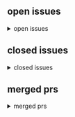 <h2>open issues</h2>
<details>
<summary>open issues</summary>
<table>
<tr><td><b><a href="md/2023-11-23.54.issue.open.md" title="wer ist milan hauth?&#10;&#10;autobiografie, lebenserfahrung, meine vergangenheit&#10;welche level vom leben hab ich schon durchgespielt&#10;&#10;https://www.tz.de/muenchen/stadt/angeklagter-will-scheiterhaufen-sterben-t&#10;">Als Strafe fordere ich meine öffentliche Verbrennung auf dem Scheiterhaufen, in der Tradition der Heiligen Inquisition</a></b><br>#54 opened on 2023-11-23 14:45 by milahu</td></tr>
<tr><td><b><a href="md/2023-07-14.52.issue.open.md" title="The Neo-Amish Movement: How To Preserve Tradition in a Technological World&#10;&#10;https://news.gab.com/2023/07/the-neo-amish-movement-how-to-preserve-tradition-in-a-technological-world/&#10;&#10;JULY 13, 2023&#10;&#10;Our &#10;">amish people, dorfkultur, vorindustrie, handarbeit, arbeitstiere</a></b><br>#52 opened on 2023-07-14 17:54 by milahu</td></tr>
<tr><td><b><a href="md/2023-06-23.51.issue.open.md" title="TechLead auf youtube beschreibt ganz gut die aktuelle lage:&#10;&#10;  The Age of Making Money is Over. The middle-class is done.&#10;  https://www.youtube.com/watch?v=rJJBnmDkEwI&#10;&#10;wir sehen eine immer größere &#10;">weltuntergang. keiner hat lust auf weltverbesserung</a></b><br>#51 opened on 2023-06-23 08:10 by milahu &#x1f4ac; 1</td></tr>
<tr><td><b><a href="md/2023-01-03.50.issue.open.md" title="  when an English version of this book would be ready&#10;&#10;the honest answer is &quot;probably never&quot;&#10;because this is a one-man-project&#10;and honetly, im bored to death even thinking about my project ^^&#10;i guess &#10;">english version, english translation</a></b><br>#50 opened on 2023-01-03 17:40 by milahu</td></tr>
<tr><td><b><a href="md/2022-11-12.49.issue.open.md" title="500 blatt papier bei edeka, netto, penny&#10;&#10;makrotrend&#10;https://geizhals.de/kopierpapier-a4-weiss-verschiedene-hersteller-a1472613.html&#10;&#10;https://github.com/milahu/alchi/blob/master/src/images/inflation/&#10;">inflation - preis für papier</a></b><br>#49 opened on 2022-11-12 10:51 by milahu</td></tr>
<tr><td><b><a href="md/2022-11-04.48.issue.open.md" title="my book should be an inplace-editable document like dokieli&#10;which can be shared over peer-to-peer networking (wifi, bluetooth)&#10;&#10;editing should be inplace = zero barriers:&#10;no need to create an account &#10;">inplace-editing, decentral, nocloud, dapp, p2p, crdt, collaboration, local-first, offline-first</a></b><br>#48 opened on 2022-11-04 10:20 by milahu</td></tr>
<tr><td><b><a href="md/2022-11-01.47.issue.open.md" title="similar to https://github.com/bmuyl/theFuckingManual (rendered)&#10;&#10;see also&#10;https://github.com/manubot/manubot&#10;https://github.com/manubot/rootstock&#10;https://github.com/greenelab/meta-review&#10;&#10;hypothesis s&#10;">better screen version</a></b><br>#47 opened on 2022-11-01 09:45 by milahu</td></tr>
<tr><td><b><a href="md/2022-10-21.46.issue.open.md" title="fight club (1999): was willst du noch machen bevor du stirbst?&#10;soundtrack: The Dust Brothers - This is your life&#10;interview: Joe Rogan - Chuck Palahniuk on the Impact of Fight Club&#10;&#10;fight club&#10;&#10;fight c&#10;">filme, szenen, serien, episoden</a></b><br>#46 opened on 2022-10-21 21:02 by milahu</td></tr>
<tr><td><b><a href="md/2022-10-18.45.issue.open.md" title="teil von #32 aber verdient eine eigene kategorie, weil zeitlos&#10;&#10;https://norberthaering.de/propaganda-zensur/africa-search-common-ground/&#10;&#10;2022-10-17&#10;&#10;Wie die EU in Afrika Überwachung und Meinungsmani&#10;">psychokrieg, propaganda, lügen, religion</a></b><br>#45 opened on 2022-10-18 06:00 by milahu &#x1f4ac; 1</td></tr>
<tr><td><b><a href="md/2022-10-07.44.issue.open.md" title="ein motiv in kunst&#10;&#10;ausbruch aus armut&#10;ausbruch aus passivität&#10;&#10;beispiele ...&#10;&#10;titanic: unterschicht ist gefangen unter deck, held bricht aus&#10;https://tvtropes.org/pmwiki/pmwiki.php/Main/KillThePoor&#10;">die ausbrecher</a></b><br>#44 opened on 2022-10-07 20:39 by milahu</td></tr>
<tr><td><b><a href="md/2022-10-07.43.issue.open.md" title="der titel erinnert an den kontrast&#10;&#10;physiker -- psychiker&#10;paradies auf erden -- paradies im kopf&#10;&#10;im buch sind die physiker in einem psycho-knast (psychiatrie) ...&#10;vielleicht weil sie &quot;unbequeme physi&#10;">buch: Die Physiker. von Friedrich Dürrenmatt</a></b><br>#43 opened on 2022-10-07 20:09 by milahu</td></tr>
<tr><td><b><a href="md/2022-10-07.42.issue.open.md" title="https://www.amazon.de/Irre-behandeln-Falschen-Normalen-Seelenkunde/dp/3579068792&#10;&#10;titel klingt gut (kranke mehrheit ...)&#10;inhalt ist vermutlich weichgespülte scheisse&#10;&#10;vielleicht mal paar stunden rein&#10;">buch: Irre - Wir behandeln die Falschen: Unser Problem sind die Normalen</a></b><br>#42 opened on 2022-10-07 19:40 by milahu</td></tr>
<tr><td><b><a href="md/2022-10-03.41.issue.open.md" title="src/images/alchi.pallas-pattern.roundlines.svg&#10;&#10;manche viewer rendern die grafik richtig: chrome, firefox&#10;&#10;andere viewer renern die grafik falsch: inkscape, boxy svg editor&#10;&#10;idealer weise sollten alle&#10;">rendering-fehler in der grafik alchi.pallas-pattern.roundlines.svg</a></b><br>#41 opened on 2022-10-03 07:44 by milahu</td></tr>
<tr><td><b><a href="md/2022-10-01.39.issue.open.md" title="startseite = https://github.com/milahu/alchi&#10;&#10;milahu commented at 2022-10-07 19:44:&#10;&#10;die wichtigsten parts sind&#10;&#10;1.  https://milahu.github.io/alchi/src/whoaremyfriends/wersindmeinefreunde.html&#10;2.  htt&#10;">startseite ist verwirrend</a></b><br>#39 opened on 2022-10-01 15:17 by milahu &#x1f4ac; 1</td></tr>
<tr><td><b><a href="md/2022-09-10.38.issue.open.md" title="guten morgen ihr luschen&#10;&#10;scheisse dass mir immer noch keiner hilft&#10;scheisse dass ich das hier immer noch alleine machen muss&#10;&#10;scheisse dass ich immer noch keine mitarbeiter gefunden habe,&#10;die mir fre&#10;">mein tagebuch</a></b><br>#38 opened on 2022-09-10 06:55 by milahu</td></tr>
<tr><td><b><a href="md/2022-08-24.37.issue.open.md" title="  ich werde dir schreiben&#10;&#10;wie oft ich das schon gehört hab ...&#10;&#10;inzwischen verkneif ich mir schon meine antwort&#10;&#10;  versprich nur das, was du auch halten kannst&#10;&#10;kommt auch davon, dass wir in der sch&#10;">"ich werde dir schreiben"</a></b><br>#37 opened on 2022-08-24 16:27 by milahu</td></tr>
<tr><td><b><a href="md/2022-08-16.36.issue.open.md" title="feedback ist wichtig für bessere qualität&#10;&#10;auch für feedback gilt das prinzip&#10;&#10;  release early and release often&#10;&#10;... also egal wie &quot;trivial&quot;, feedback ist immer wertvoll&#10;und irgendwo muss man anfa&#10;">feedback beispiel</a></b><br>#36 opened on 2022-08-16 11:38 by milahu &#x1f4ac; 1</td></tr>
<tr><td><b><a href="md/2022-07-17.34.issue.open.md" title="griechische tragödie&#10;tragödie = trag-odos = bocks-gesang (wer ist &quot;der bock&quot;? typ 1?)&#10;&#10;menschen kämpfen gegen ihre eigene natur&#10;&#10;menschen kämpfen gegen einen übermächtigen feind&#10;(david gegen gol&#10;">tragische helden kämpfen auf verlorenem posten</a></b><br>#34 opened on 2022-07-17 18:05 by milahu</td></tr>
<tr><td><b><a href="md/2022-07-17.33.issue.open.md" title="würden demos was bringen, dann wären sie verboten&#10;(demos sind nur wohlfühlblasen, echokammern, kollektiv-narzissmus)&#10;(für mich nur interessant weil überall gibts 1% gute leute)&#10;&#10;würde passiver w&#10;">würden demos was bringen, dann wären sie verboten</a></b><br>#33 opened on 2022-07-17 17:35 by milahu</td></tr>
<tr><td><b><a href="md/2022-07-17.32.issue.open.md" title="wer den weltuntergang NICHT sieht, der liest die falschen nachrichten (blaue pillen)&#10;&#10;welche news lese ich? also, wem glaube ich?&#10;&#10;iceagefarmer&#10;&#10;iceagefarmer @ telegram&#10;&#10;archiv: https://milahu.github.&#10;">news of collapse</a></b><br>#32 opened on 2022-07-17 16:18 by milahu &#x1f4ac; 89</td></tr>
<tr><td><b><a href="md/2022-07-17.31.issue.open.md" title="partnertausch ...&#10;&#10;kann man leicht falsch verstehen als &quot;sexpartner tauschen&quot;,&#10;aber das mein ich nicht&#10;&#10;stell dir vor, du hast ne family mit 4 menschen:&#10;sohn mutter tochter vater.&#10;&#10;aus den 4 menschen &#10;">partnertausch in vierer-gruppen</a></b><br>#31 opened on 2022-07-17 14:23 by milahu</td></tr>
<tr><td><b><a href="md/2022-07-12.30.issue.open.md" title="-   M4? M2? ukvali&#10;-   M4? M2? cr7z&#10;    -   Cr7z - Krankes Biz&#10;-   M2? chris ares&#10;    -   chris ares - defend europe&#10;    -   Chris Ares – Fremdbestimmt&#10;-   M1 samy deluxe&#10;    -   Samy Deluxe - Weck &#10;">wer ist wer? bekannte menschen und deren persönlichkeitstyp</a></b><br>#30 opened on 2022-07-12 12:44 by milahu &#x1f4ac; 5</td></tr>
<tr><td><b><a href="md/2022-07-11.28.issue.open.md" title="meine arbeit ist grundlagenforschung&#10;also ich erforsche die grundlagen für beziehungen zwischen menschen&#10;&#10;das problem ist:&#10;für diese grundlagen gibt es keine grundlagen&#10;&#10;der einzige &quot;grund&quot; den ich &#10;">grundlagenforschung hat keine grundlagen</a></b><br>#28 opened on 2022-07-11 19:46 by milahu &#x1f4ac; 2</td></tr>
<tr><td><b><a href="md/2022-07-11.27.issue.open.md" title="  - hast du insta?&#10;&#10;  -   nein&#10;  -   mach mal insta, da haben die leute auch bock auf psychologie&#10;&#10;okay girl : D&#10;&#10;dazu passt auch:&#10;&#10;  - hey, magst du was zum lesen?&#10;&#10;  -   nee, ich schau nur memes&#10;&#10;ok&#10;">"mach mal insta"</a></b><br>#27 opened on 2022-07-11 17:50 by milahu &#x1f4ac; 1</td></tr>
<tr><td><b><a href="md/2022-07-11.26.issue.open.md" title="deswegen:&#10;&#10;-   ich werde nie geld nehmen für meine arbeit (flyer, bücher, ...)&#10;-   ich werde nie geld zahlen, damit andere mir helfen (werbung)&#10;    -   wer mir helfen will, der muss das aus eigenmot&#10;">sobald geld im spiel ist, wird beschissen</a></b><br>#26 opened on 2022-07-11 17:42 by milahu</td></tr>
<tr><td><b><a href="md/2022-07-11.25.issue.open.md" title="oder&#10;&#10;-   &quot;mütter hängen an ihren kindern&quot;&#10;-   &quot;mütter wollen nicht ihre kinder loslassen&quot;&#10;-   &quot;blut ist dicker als wasser&quot;&#10;-   &quot;blutverwandtschaft ist wichtiger als geistverwandtschaft&quot;&#10;-   verlus&#10;">"mütter wollen ihre kinder behalten"</a></b><br>#25 opened on 2022-07-11 16:32 by milahu</td></tr>
<tr><td><b><a href="md/2022-07-09.24.issue.open.md" title="die konventionelle weisheit sagt:&#10;linke und rechte sind absolute todfeinde&#10;und die einen müssen die anderen ausrotten, damit ruhe ist&#10;weil nur monopole sind stabil&#10;und jeder dualismus strebt immer na&#10;">linke und rechte verbinden. nur mit gewalt? oder freiwillig?</a></b><br>#24 opened on 2022-07-09 10:39 by milahu &#x1f4ac; 2</td></tr>
<tr><td><b><a href="md/2022-07-08.23.issue.open.md" title="michael ende - momo&#10;&#10;die grauen herren, die geduld predigen, aber nur unsere zeit rauben ...&#10;&#10;------------------------------------------------------------------------&#10;&#10;alice im wunderland&#10;&#10;-----------&#10;">bücher und briefe</a></b><br>#23 opened on 2022-07-08 09:52 by milahu &#x1f4ac; 2</td></tr>
<tr><td><b><a href="md/2022-07-08.22.issue.open.md" title="meistens traurige musik, manchmal zornige musik&#10;hilft beim reinsteigern in trauer oder zorn&#10;sicher keine &quot;happy party&quot; musik&#10;&#10;ein guter hälts aus, ein schlechter geht drauf&#10;= tough-minded vs tender-m&#10;">musik</a></b><br>#22 opened on 2022-07-08 09:35 by milahu &#x1f4ac; 3</td></tr>
<tr><td><b><a href="md/2022-07-07.21.issue.open.md" title="utopia 2020 s01&#10;&#10;die US version finde ich besser als die UK version&#10;Utopia 2020 villain speech: what have you done today, to earn your place in this crowded world?&#10;how much evil do you have to do, to &#10;">wo gut zu böse wird, da wird böse zu gut</a></b><br>#21 opened on 2022-07-07 07:42 by milahu</td></tr>
<tr><td><b><a href="md/2022-07-07.20.issue.open.md" title="tempus fugit - dolor manet&#10;zeit vergeht - scheisse bleibt&#10;time escapes - pain remains&#10;&#10;  zeit vergeht - scheisse bleibt&#10;&#10;zeit verschwindet - probleme bleiben&#10;&#10;die &quot;falsche hoffnung&quot; die sogenannte &quot;le&#10;">tempus fugit - dolor manet</a></b><br>#20 opened on 2022-07-07 07:19 by milahu</td></tr>
<tr><td><b><a href="md/2022-06-28.19.issue.open.md" title="  das verbotene experiment vom paradies auf erden&#10;&#10;der titel klingt nach clickbait, aber es ist wirklich so ...&#10;&#10;meine theorie ist eine theorie vom paradies auf erden&#10;&#10;und &quot;natürlich&quot; wird meine theo&#10;">das verbotene experiment vom paradies auf erden</a></b><br>#19 opened on 2022-06-28 10:23 by milahu &#x1f4ac; 1</td></tr>
<tr><td><b><a href="md/2022-06-27.18.issue.open.md" title="false expectations&#10;&#10;masochists being skeptical of anything &quot;too simple&quot;&#10;&#10;or, people who naturally prefer the left hand path (good intention, good cause)&#10;and in school are forced to go the right hand p&#10;">"this is too simple to be true"</a></b><br>#18 opened on 2022-06-27 10:19 by milahu</td></tr>
<tr><td><b><a href="md/2022-06-20.17.issue.open.md" title="nein&#10;&#10;um &quot;das gesamtbild&quot; zu verstehen muss man auch die negativen aspekte verstehen&#10;&#10;wer bei so &quot;tabu themen&quot; wie endzeit und krieg den verstand verliert&#10;(emotional wird, angst kriegt, blaue pillen s&#10;">kann man die theorie reduzieren auf positive aspekte?</a></b><br>#17 opened on 2022-06-20 09:48 by milahu</td></tr>
<tr><td><b><a href="md/2022-06-20.16.issue.open.md" title="-   experiment zum prüfen meiner hypothese (kompatibilität)&#10;-   verbreitung meiner hypothese&#10;&#10;diese zwei ziele stehen in konflikt (catch 22 situation, teufelskreis) ...&#10;um die 1% interessierten zu f&#10;">meine ziele</a></b><br>#16 opened on 2022-06-20 09:42 by milahu</td></tr>
<tr><td><b><a href="md/2022-06-19.14.issue.open.md" title="warum ist meine position so überhaupt nicht verhandelbar?&#10;warum ist mein weltbild so unflexibel?&#10;warum dieser geistige totalitäre anspruch? (weltformel) (gesetz für alle menschen)&#10;&#10;naja ...&#10;&#10;ego in&#10;">warum bin ich mir so sicher?</a></b><br>#14 opened on 2022-06-19 14:15 by milahu</td></tr>
<tr><td><b><a href="md/2022-06-19.13.issue.open.md" title="partnerwahl&#10;&#10;freiwillige beziehungen (&quot;liebesheirat&quot;) sollten immer meine landkarte bestätigen&#10;&#10;wenn in der echten welt zwei menschen freiwillig zusammen sind,&#10;dann sollten sie auch auf meiner landka&#10;">konkrete anwendungen im hier und jetzt</a></b><br>#13 opened on 2022-06-19 14:03 by milahu &#x1f4ac; 1</td></tr>
<tr><td><b><a href="md/2022-06-17.12.issue.open.md" title="SouthPark ChatRoulette&#10;&#10;cartman:&#10;&#10;  if you wanna find some quality friend, you gotta wait through all the dicks first&#10;&#10;allein schon weil typen 34 von natur aus nicht an naturordnung glauben ...&#10;für d&#10;">ich muss 100 leute fragen um einen zu finden dens interessiert</a></b><br>#12 opened on 2022-06-17 09:26 by milahu</td></tr>
<tr><td><b><a href="md/2022-06-16.11.issue.open.md" title="log scale graph&#10;&#10;human population growth over 10000 years by bryan long 2009 at http://econosystemics.com/?p=9&#10;&#10;[world-population-chart econosystemics com p=9 world population growth over 12000 years &#10;">human overpopulation is hyperinflation</a></b><br>#11 opened on 2022-06-16 16:26 by milahu &#x1f4ac; 6</td></tr>
<tr><td><b><a href="md/2022-06-15.10.issue.open.md" title="nach 15 jahren hab ich sie endlich gefunden ...&#10;die schriftrolle der wahrheit!&#10;&quot;du bist dumm&quot;&#10;nahh!&#10;&#10;[you are stupid scroll of truth 6idjq9]&#10;&#10;https://duckduckgo.com/?q=meme+scroll+of+truth&#10;&#10;das meme p&#10;">die schriftrolle der wahrheit (the scroll of truth)</a></b><br>#10 opened on 2022-06-15 20:42 by milahu</td></tr>
<tr><td><b><a href="md/2022-06-05.9.issue.open.md" title="&quot;nein danke&quot; ist die standard antwort auf jede ablenkung&#10;&#10;sankt florian prinzip: delegieren an irgendwen (und letztendlich an keinen)&#10;jeder verlässt sich auf einen anderen, und am schluss machts kein&#10;">"ignoranz macht glücklich"</a></b><br>#9 opened on 2022-06-05 06:05 by milahu</td></tr>
<tr><td><b><a href="md/2022-06-01.8.issue.open.md" title="die ausrede des tages:&#10;&#10;  kinder verstehen das nicht&#10;&#10;&quot;das&quot; ist vor allem mein intro&#10;&#10;  Zuerst die schlechte Nachricht: In den nächsten 5 Jahren werden 90 von 100 Menschen sterben.&#10;&#10;wenn ein text so &#10;">"kinder verstehen das nicht"</a></b><br>#8 opened on 2022-06-01 12:22 by milahu &#x1f4ac; 5</td></tr>
<tr><td><b><a href="md/2022-05-31.7.issue.open.md" title="gestern kam das feedback&#10;&#10;  kann schon sein, dass es solche muster gibt, wie menschen zusammen passen, aber ...&#10;&#10;  ich glaube, man soll den menschen nicht vorschreiben, wer mit wem zusammen sein soll&#10;">"beziehungen sind privatsache"</a></b><br>#7 opened on 2022-05-31 09:18 by milahu</td></tr>
<tr><td><b><a href="md/2021-07-31.4.issue.open.md" title="immer noch kein feedback ... dann red ich halt weiter mit mir selbst : P&#10;&#10;wer sind sie?&#10;&#10;steht auf dem zettel.&#10;&#10;wenn du mich langweilen willst, erzähl den bullen ich hätte dir crack verkauft,&#10;die gl&#10;">fragen und ideen zum flyer 2021-07-29</a></b><br>#4 opened on 2021-07-31 07:16 by milahu &#x1f4ac; 16</td></tr>
</table>
</details>
<h2>closed issues</h2>
<details>
<summary>closed issues</summary>
<table>
<tr><td><b><a href="md/2023-09-08.53.issue.closed.md" title="in meinem buch beschreibe ich meine hypothese zum &quot;gruppenaufbau nach persönlichkeitstyp&quot;.&#10;&#10;persönlichkeitstyp ist zu 50% angeboren, das heisst, es ist von geburt an (also &quot;von natur aus&quot;) festgeleg&#10;">buch zusammenfassung: pallas. wer sind meine freunde. gruppenaufbau nach persönlichkeitstyp</a></b><br>#53 opened on 2023-09-08 07:27 by milahu &#x1f4ac; 3</td></tr>
<tr><td><b><a href="md/2022-10-01.40.issue.closed.md" title="betrifft version 2022-09-30 von src/whoaremyfriends&#10;&#10;  falsche typen&#10;&#10;division passt besser zu typ 2:&#10;mutter (oder frau)&#10;vermehrung durch zellteilung&#10;birnenform (oben lang, unten breit)&#10;also gehen die&#10;">mathematik operatoren: falsche typen</a></b><br>#40 opened on 2022-10-01 15:38 by milahu &#x1f4ac; 1</td></tr>
<tr><td><b><a href="md/2022-08-13.35.issue.closed.md" title="Ideological Subversion. by Yuri Bezmenov, Ex KGB Agent&#10;https://www.youtube.com/watch?v=KLdDmeyMJls&#10;https://bezmenov.net/lecture/&#10;&#10;deutsche tonspur von Alexander Benesch:&#10;Ex Kgb Agent Yuri Bezmenov Ali&#10;">Ideological Subversion. by Yuri Bezmenov, Ex KGB Agent</a></b><br>#35 opened on 2022-08-13 12:37 by milahu &#x1f4ac; 1</td></tr>
<tr><td><b><a href="md/2022-07-12.29.issue.closed.md" title="&quot;truther&quot; rap aus münchen ...&#10;&#10;ich machs mir leicht und bemühe&#10;den standard-vorwurf gegen alle systemkritiker:&#10;&quot;große fresse aber nix dahinter&quot;&#10;oder &quot;nur blindes dagegen aber selber kein plan&quot;&#10;oder&#10;">rapbellions aus minga</a></b><br>#29 opened on 2022-07-12 09:53 by milahu</td></tr>
<tr><td><b><a href="md/2022-06-19.15.issue.closed.md" title="&quot;du bist dumm&quot; hilft keinem&#10;und wenn ich so einen großen absatz drauf verschwende&#10;dann hilft das auch keinem ...&#10;&#10;  Glaubst du mir nicht? Schön für dich. Damit hast du meine erste Rote Pille nicht &#10;">intro ist zu abstoßend</a></b><br>#15 opened on 2022-06-19 19:49 by milahu &#x1f4ac; 1</td></tr>
<tr><td><b><a href="md/2020-11-04.3.issue.closed.md" title="zu viel&#10;&#10;auf dem zettel steht zu viel auf ein mal&#10;man ist leicht überfordert von &quot;too much information&quot;&#10;&#10;warum steht so viel blabla auf dem zettel?&#10;der zettel soll unser weltbild möglichst komplett &#10;">feedback zum ersten zettel - zu viel - zu theoretisch</a></b><br>#3 opened on 2020-11-04 18:10 by milahu</td></tr>
<tr><td><b><a href="md/2020-09-22.2.issue.closed.md" title="Würdest mir bitte etwas auf die Sprünge helfen. Flugblatt ist etwas zu kompliziert&#10;&#10;milahu commented at 2020-09-22 19:42:&#10;&#10;moin hermes&#10;&#10;wo soll ich anfangen?&#10;&#10;milahu commented at 2020-09-22 19:52:&#10;">Hallo</a></b><br>#2 opened on 2020-09-22 19:39 by HermesTr &#x1f4ac; 6</td></tr>
<tr><td><b><a href="md/2020-09-22.1.issue.closed.md" title="------------------------------------------------------------------------&#10;&#10;[Export of Github issue for milahu/alchi.]&#10;">Alchi</a></b><br>#1 opened on 2020-09-22 19:25 by HermesTr</td></tr>
</table>
</details>
<h2>merged prs</h2>
<details>
<summary>merged prs</summary>
<table>
</table>
</details>
